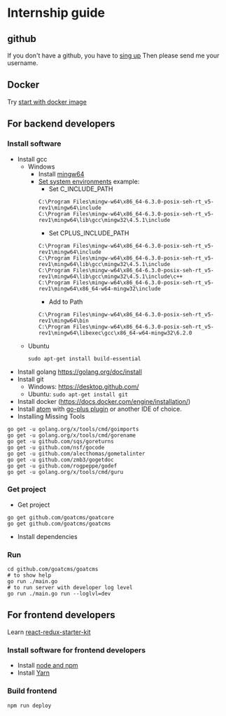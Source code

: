 
# Internship guide

## github
If you don't have a github, you have to [sing up](https://github.com/join?source=header-home)
Then please send me your username.

## Docker
Try [start with docker image](start/docker.md)

## For backend developers

### Install software
* Install gcc
  * Windows
    * Install [mingw64](http://mingw-w64.org/doku.php/download)
    * [Set system environments](https://superuser.com/questions/949560/how-do-i-set-system-environment-variables-in-windows-10) example:
      * Set C_INCLUDE_PATH
      ```
      C:\Program Files\mingw-w64\x86_64-6.3.0-posix-seh-rt_v5-rev1\mingw64\include
      C:\Program Files\mingw-w64\x86_64-6.3.0-posix-seh-rt_v5-rev1\mingw64\lib\gcc\mingw32\4.5.1\include
      ```
      * Set CPLUS_INCLUDE_PATH
      ```
      C:\Program Files\mingw-w64\x86_64-6.3.0-posix-seh-rt_v5-rev1\mingw64\include
      C:\Program Files\mingw-w64\x86_64-6.3.0-posix-seh-rt_v5-rev1\mingw64\lib\gcc\mingw32\4.5.1\include
      C:\Program Files\mingw-w64\x86_64-6.3.0-posix-seh-rt_v5-rev1\mingw64\lib\gcc\mingw32\4.5.1\include\c++
      C:\Program Files\mingw-w64\x86_64-6.3.0-posix-seh-rt_v5-rev1\mingw64\x86_64-w64-mingw32\include
      ```
      * Add to Path
      ```
      C:\Program Files\mingw-w64\x86_64-6.3.0-posix-seh-rt_v5-rev1\mingw64\bin
      C:\Program Files\mingw-w64\x86_64-6.3.0-posix-seh-rt_v5-rev1\mingw64\libexec\gcc\x86_64-w64-mingw32\6.2.0
      ```
  * Ubuntu
    ```
    sudo apt-get install build-essential
    ```
* Install golang
https://golang.org/doc/install
* Install git
  * Windows: https://desktop.github.com/
  * Ubuntu: `sudo apt-get install git`
* Install docker (https://docs.docker.com/engine/installation/)
* Install [atom](https://atom.io/) with [go-plus plugin](https://atom.io/packages/go-plus) or another IDE of choice.
* Installing Missing Tools
```
go get -u golang.org/x/tools/cmd/goimports
go get -u golang.org/x/tools/cmd/gorename
go get -u github.com/sqs/goreturns
go get -u github.com/nsf/gocode
go get -u github.com/alecthomas/gometalinter
go get -u github.com/zmb3/gogetdoc
go get -u github.com/rogpeppe/godef
go get -u golang.org/x/tools/cmd/guru
```

### Get project
* Get project
```
go get github.com/goatcms/goatcore
go get github.com/goatcms/goatcms
```
* Install dependencies

### Run
```
cd github.com/goatcms/goatcms
# to show help
go run ./main.go
# to run server with developer log level
go run ./main.go run --loglvl=dev
```

## For frontend developers
Learn [react-redux-starter-kit](https://github.com/davezuko/react-redux-starter-kit)

### Install software for frontend developers
* Install [node and npm](https://nodejs.org/)
* Install [Yarn](https://yarnpkg.com/lang/en/docs/install/)

### Build frontend
```
npm run deploy
```
